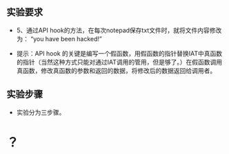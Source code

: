 ## 实验要求

* 5、通过API hook的方法，在每次notepad保存txt文件时，就将文件内容修改为： “you have been hacked!”

* 提示：API hook 的关键是编写一个假函数，用假函数的指针替换IAT中真函数的指针（当然这种方式只能对通过IAT调用的管用，但是够了。）在假函数调用真函数，修改真函数的参数和返回的数据，将修改后的数据返回给调用者。

## 实验步骤
* 实验分为三步骤。
# ？
